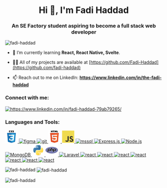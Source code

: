 <h1 align="center">Hi 👋, I'm Fadi Haddad</h1>
<h3 align="center">An SE Factory student aspiring to become a full stack web developer</h3>

<p align="left"> <img src="https://komarev.com/ghpvc/?username=fadi-haddad-235&label=Profile%20views&color=0e75b6&style=flat" alt="fadi-haddad" /> </p>

- 🌱 I’m currently learning **React, React Native, Svelte**.

- 👨‍💻 All of my projects are available at [https://github.com/Fadi-Haddad](https://github.com/fadi-haddad)

- 📫 Reach out to me on LinkedIn: **https://www.linkedin.com/in/the-fadi-haddad**

<h3 align="left">Connect with me:</h3>
<p align="left">
<a href="https://linkedin.com/in/https://www.linkedin.com/in/fadi-haddad-79ab79265/" target="blank"><img align="center" src="https://raw.githubusercontent.com/rahuldkjain/github-profile-readme-generator/master/src/images/icons/Social/linked-in-alt.svg" alt="https://www.linkedin.com/in/fadi-haddad-79ab79265/" height="30" width="40" /></a>
</p>

<h3 align="left">Languages and Tools:</h3>
<p align="left"> <a href="https://www.w3schools.com/css/" target="_blank" rel="noreferrer"> <img src="https://raw.githubusercontent.com/devicons/devicon/master/icons/css3/css3-original-wordmark.svg" alt="css3" width="40" height="40"/> </a> <a href="https://www.figma.com/" target="_blank" rel="noreferrer"> <img src="https://www.vectorlogo.zone/logos/figma/figma-icon.svg" alt="figma" width="40" height="40"/> </a> <a href="https://git-scm.com/" target="_blank" rel="noreferrer"> <img src="https://www.vectorlogo.zone/logos/git-scm/git-scm-icon.svg" alt="git" width="40" height="40"/> </a> <a href="https://www.w3.org/html/" target="_blank" rel="noreferrer"> <img src="https://raw.githubusercontent.com/devicons/devicon/master/icons/html5/html5-original-wordmark.svg" alt="html5" width="40" height="40"/> </a> <a href="https://developer.mozilla.org/en-US/docs/Web/JavaScript" target="_blank" rel="noreferrer"> <img src="https://raw.githubusercontent.com/devicons/devicon/master/icons/javascript/javascript-original.svg" alt="javascript" width="40" height="40"/> </a> 
<a href="https://dev.mysql.com/" target="_blank" rel="noreferrer"> <img src="https://upload.wikimedia.org/wikipedia/fr/6/62/MySQL.svg" alt="mssql" width="40" height="40"/> </a>
<a href="https://expressjs.com/" target="_blank" rel="noreferrer"> <img src="https://moldoweb.com/wp-content/uploads/2022/03/6202fcdee5ee8636a145a41b_1234.png" alt="Express.js" width="40" height="40"/> </a>
  <a href="https://nodejs.org/en" target="_blank" rel="noreferrer"> <img src="https://upload.wikimedia.org/wikipedia/commons/thumb/d/d9/Node.js_logo.svg/langfr-1024px-Node.js_logo.svg.png" alt="Node.js" width="60" height="40"/> </a> <a href="https://www.mongodb.com/" target="_blank" rel="noreferrer"> <img src="https://upload.wikimedia.org/wikipedia/commons/thumb/f/f9/Antu_mongodb.svg/240px-Antu_mongodb.svg.png" alt="MongoDB" width="40" height="40"/> </a><a href="https://www.python.org" target="_blank" rel="noreferrer"> <img src="https://raw.githubusercontent.com/devicons/devicon/master/icons/python/python-original.svg" alt="python" width="40" height="40"/> </a> <a href="https://www.php.net" target="_blank" rel="noreferrer"> <img src="https://raw.githubusercontent.com/devicons/devicon/master/icons/php/php-original.svg" alt="php" width="40" height="40"/> </a> <a href="https://laravel.com/" target="_blank" rel="noreferrer"> <img src="https://upload.wikimedia.org/wikipedia/commons/3/36/Logo.min.svg" alt="Laravel" width="44" height="40"/>
  <a href="https://www.react.dev" target="_blank" rel="noreferrer"> <img src="https://upload.wikimedia.org/wikipedia/commons/a/a7/React-icon.svg" alt="react" width="40" height="40"/> </a>  <a href="https://en.wikipedia.org/wiki/X86-64" target="_blank" rel="noreferrer"> <img src="https://assets.exercism.io/tracks/x86-64-assembly-hex-turquoise.png" alt="react" width="40" height="43"/> </a> <a href="https://www.intel.com/content/www/us/en/products/details/fpga/development-tools/quartus-prime.html" target="_blank" rel="noreferrer"> <img src="https://www.jackenhack.com/wp-content/uploads/2020/01/Quartus_prime_icon.png" alt="react" width="40" height="49"/> </a>  <a href="https://hex-rays.com/ida-pro/" target="_blank" rel="noreferrer"> <img src="https://i.ibb.co/4NHvh3Z/ida-pro.png" alt="react" width="53" height="40"/> </a>  <a href="https://ollydbg.de/" target="_blank" rel="noreferrer"> <img src="https://www.nesabamedia.com/wp-content/uploads/2021/09/OllyDbg-Logo-1.png" alt="react" width="40" height="40"/> </a>
  <a href="https://ghidra-sre.org/" target="_blank" rel="noreferrer"> <img src="https://upload.wikimedia.org/wikipedia/commons/f/f6/Ghidra_logo.svg" alt="react" width="59" height="40"/> </a>
  <a href="https://www.arduino.cc/" target="_blank" rel="noreferrer"> <img src="https://upload.wikimedia.org/wikipedia/commons/8/87/Arduino_Logo.svg" alt="react" width="59" height="40"/> </a>
  </p>

<p><img align="left" src="https://github-readme-stats.vercel.app/api/top-langs?username=fadi-haddad&show_icons=true&locale=en&layout=compact" alt="fadi-haddad" /></p>

<p>&nbsp;<img align="center" src="https://github-readme-stats.vercel.app/api?username=fadi-haddad&show_icons=true&locale=en" alt="fadi-haddad" /></p>

<p><img align="center" src="https://github-readme-streak-stats.herokuapp.com/?user=fadi-haddad&" alt="fadi-haddad" /></p>

